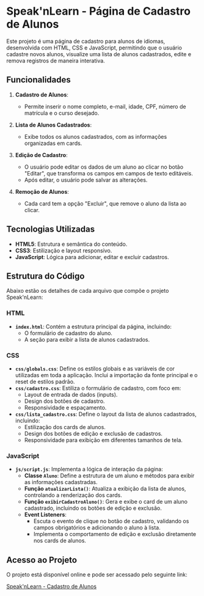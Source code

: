 # Speak'nLearn - Página de Cadastro de Alunos

Este projeto é uma página de cadastro para alunos de idiomas, desenvolvida com HTML, CSS e JavaScript, permitindo que o usuário cadastre novos alunos, visualize uma lista de alunos cadastrados, edite e remova registros de maneira interativa.

## Funcionalidades

1. **Cadastro de Alunos**: 
   - Permite inserir o nome completo, e-mail, idade, CPF, número de matrícula e o curso desejado.
   
2. **Lista de Alunos Cadastrados**:
   - Exibe todos os alunos cadastrados, com as informações organizadas em cards.

3. **Edição de Cadastro**:
   - O usuário pode editar os dados de um aluno ao clicar no botão "Editar", que transforma os campos em campos de texto editáveis. 
   - Após editar, o usuário pode salvar as alterações.

4. **Remoção de Alunos**:
   - Cada card tem a opção "Excluir", que remove o aluno da lista ao clicar.
   
## Tecnologias Utilizadas

- **HTML5**: Estrutura e semântica do conteúdo.
- **CSS3**: Estilização e layout responsivo.
- **JavaScript**: Lógica para adicionar, editar e excluir cadastros.

## Estrutura do Código

Abaixo estão os detalhes de cada arquivo que compõe o projeto Speak'nLearn:

### HTML
- **`index.html`**: Contém a estrutura principal da página, incluindo:
  - O formulário de cadastro do aluno.
  - A seção para exibir a lista de alunos cadastrados.

### CSS
- **`css/globals.css`**: Define os estilos globais e as variáveis de cor utilizadas em toda a aplicação. Inclui a importação da fonte principal e o reset de estilos padrão.
- **`css/cadastro.css`**: Estiliza o formulário de cadastro, com foco em:
  - Layout de entrada de dados (inputs).
  - Design dos botões de cadastro.
  - Responsividade e espaçamento.
- **`css/lista_cadastro.css`**: Define o layout da lista de alunos cadastrados, incluindo:
  - Estilização dos cards de alunos.
  - Design dos botões de edição e exclusão de cadastros.
  - Responsividade para exibição em diferentes tamanhos de tela.

### JavaScript
- **`js/script.js`**: Implementa a lógica de interação da página:
  - **Classe `Aluno`**: Define a estrutura de um aluno e métodos para exibir as informações cadastradas.
  - **Função `atualizarLista()`**: Atualiza a exibição da lista de alunos, controlando a renderização dos cards.
  - **Função `exibirCadastroAluno()`**: Gera e exibe o card de um aluno cadastrado, incluindo os botões de edição e exclusão.
  - **Event Listeners**:
    - Escuta o evento de clique no botão de cadastro, validando os campos obrigatórios e adicionando o aluno à lista.
    - Implementa o comportamento de edição e exclusão diretamente nos cards de alunos.

## Acesso ao Projeto

O projeto está disponível online e pode ser acessado pelo seguinte link:

[Speak'nLearn - Cadastro de Alunos](https://nataly-costaa.github.io/page-cadastro/)


